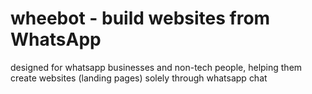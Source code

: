 # wheebot - build websites from WhatsApp

designed for whatsapp businesses and non-tech people, helping them create websites (landing pages) solely through whatsapp chat